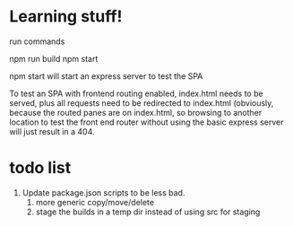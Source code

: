 # Learning stuff!
run commands

npm run build
npm start

npm start will start an express server to test the SPA

To test an SPA with frontend routing enabled, index.html needs to be served, plus all requests need to be redirected to index.html (obviously, because the routed panes are on index.html, so browsing to another location to test the front end router without using the basic express server will just result in a 404.

# todo list
1) Update package.json scripts to be less bad.
   1) more generic copy/move/delete
   2) stage the builds in a temp dir instead of using src for staging

